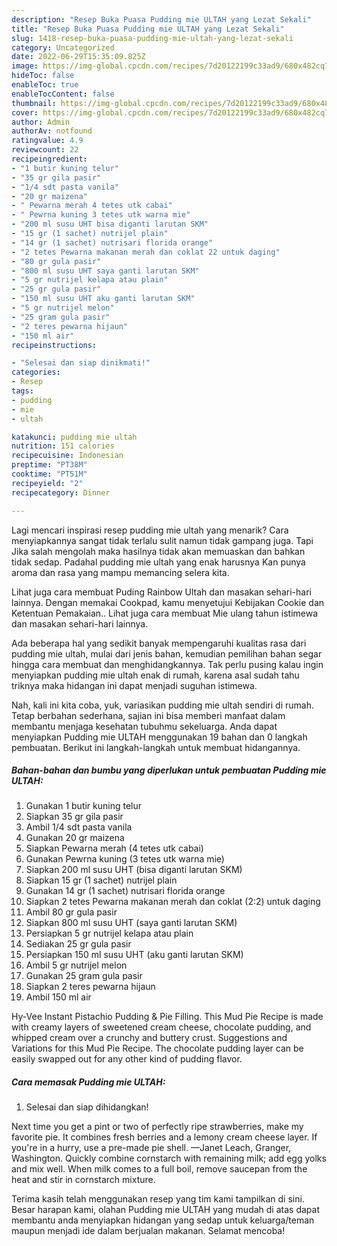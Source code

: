 ```yaml
---
description: "Resep Buka Puasa Pudding mie ULTAH yang Lezat Sekali"
title: "Resep Buka Puasa Pudding mie ULTAH yang Lezat Sekali"
slug: 1418-resep-buka-puasa-pudding-mie-ultah-yang-lezat-sekali
category: Uncategorized
date: 2022-06-29T15:35:09.825Z
image: https://img-global.cpcdn.com/recipes/7d20122199c33ad9/680x482cq70/pudding-mie-ultah-foto-resep-utama.jpg
hideToc: false
enableToc: true
enableTocContent: false
thumbnail: https://img-global.cpcdn.com/recipes/7d20122199c33ad9/680x482cq70/pudding-mie-ultah-foto-resep-utama.jpg
cover: https://img-global.cpcdn.com/recipes/7d20122199c33ad9/680x482cq70/pudding-mie-ultah-foto-resep-utama.jpg
author: Admin
authorAv: notfound
ratingvalue: 4.9
reviewcount: 22
recipeingredient:
- "1 butir kuning telur"
- "35 gr gila pasir"
- "1/4 sdt pasta vanila"
- "20 gr maizena"
- " Pewarna merah 4 tetes utk cabai"
- " Pewrna kuning 3 tetes utk warna mie"
- "200 ml susu UHT bisa diganti larutan SKM"
- "15 gr (1 sachet) nutrijel plain"
- "14 gr (1 sachet) nutrisari florida orange"
- "2 tetes Pewarna makanan merah dan coklat 22 untuk daging"
- "80 gr gula pasir"
- "800 ml susu UHT saya ganti larutan SKM"
- "5 gr nutrijel kelapa atau plain"
- "25 gr gula pasir"
- "150 ml susu UHT aku ganti larutan SKM"
- "5 gr nutrijel melon"
- "25 gram gula pasir"
- "2 teres pewarna hijaun"
- "150 ml air"
recipeinstructions:

- "Selesai dan siap dinikmati!"
categories:
- Resep
tags:
- pudding
- mie
- ultah

katakunci: pudding mie ultah 
nutrition: 151 calories
recipecuisine: Indonesian
preptime: "PT38M"
cooktime: "PT51M"
recipeyield: "2"
recipecategory: Dinner

---
```



Lagi mencari inspirasi resep pudding mie ultah yang menarik? Cara menyiapkannya sangat tidak terlalu sulit namun tidak gampang juga. Tapi Jika salah mengolah maka hasilnya tidak akan memuaskan dan bahkan tidak sedap. Padahal pudding mie ultah yang enak harusnya Kan punya aroma dan rasa yang mampu memancing selera kita.


Lihat juga cara membuat Puding Rainbow Ultah dan masakan sehari-hari lainnya. Dengan memakai Cookpad, kamu menyetujui Kebijakan Cookie dan Ketentuan Pemakaian.. Lihat juga cara membuat Mie ulang tahun istimewa dan masakan sehari-hari lainnya.

Ada beberapa hal yang sedikit banyak mempengaruhi kualitas rasa dari pudding mie ultah, mulai dari jenis bahan, kemudian pemilihan bahan segar hingga cara membuat dan menghidangkannya. Tak perlu pusing kalau ingin menyiapkan pudding mie ultah enak di rumah, karena asal sudah tahu triknya maka hidangan ini dapat menjadi suguhan istimewa.


Nah, kali ini kita coba, yuk, variasikan pudding mie ultah sendiri di rumah. Tetap berbahan sederhana, sajian ini bisa memberi manfaat dalam membantu menjaga kesehatan tubuhmu sekeluarga. Anda dapat menyiapkan Pudding mie ULTAH menggunakan 19 bahan dan 0 langkah pembuatan. Berikut ini langkah-langkah untuk membuat hidangannya.

<!--inarticleads1-->

##### Bahan-bahan dan bumbu yang diperlukan untuk pembuatan Pudding mie ULTAH:

1. Gunakan 1 butir kuning telur
1. Siapkan 35 gr gila pasir
1. Ambil 1/4 sdt pasta vanila
1. Gunakan 20 gr maizena
1. Siapkan  Pewarna merah (4 tetes utk cabai)
1. Gunakan  Pewrna kuning (3 tetes utk warna mie)
1. Siapkan 200 ml susu UHT (bisa diganti larutan SKM)
1. Siapkan 15 gr (1 sachet) nutrijel plain
1. Gunakan 14 gr (1 sachet) nutrisari florida orange
1. Siapkan 2 tetes Pewarna makanan merah dan coklat (2:2) untuk daging
1. Ambil 80 gr gula pasir
1. Siapkan 800 ml susu UHT (saya ganti larutan SKM)
1. Persiapkan 5 gr nutrijel kelapa atau plain
1. Sediakan 25 gr gula pasir
1. Persiapkan 150 ml susu UHT (aku ganti larutan SKM)
1. Ambil 5 gr nutrijel melon
1. Gunakan 25 gram gula pasir
1. Siapkan 2 teres pewarna hijaun
1. Ambil 150 ml air


Hy-Vee Instant Pistachio Pudding &amp; Pie Filling. This Mud Pie Recipe is made with creamy layers of sweetened cream cheese, chocolate pudding, and whipped cream over a crunchy and buttery crust. Suggestions and Variations for this Mud Pie Recipe. The chocolate pudding layer can be easily swapped out for any other kind of pudding flavor. 

<!--inarticleads2-->

##### Cara memasak Pudding mie ULTAH:


1. Selesai dan siap dihidangkan!

Next time you get a pint or two of perfectly ripe strawberries, make my favorite pie. It combines fresh berries and a lemony cream cheese layer. If you&#39;re in a hurry, use a pre-made pie shell. —Janet Leach, Granger, Washington. Quickly combine cornstarch with remaining milk; add egg yolks and mix well. When milk comes to a full boil, remove saucepan from the heat and stir in cornstarch mixture. 

Terima kasih telah menggunakan resep yang tim kami tampilkan di sini. Besar harapan kami, olahan Pudding mie ULTAH yang mudah di atas dapat membantu anda menyiapkan hidangan yang sedap untuk keluarga/teman maupun menjadi ide dalam berjualan makanan. Selamat mencoba!
